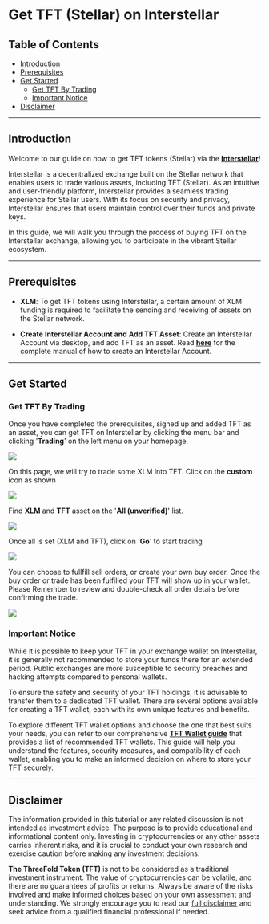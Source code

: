 <h1> Get TFT (Stellar) on Interstellar </h1>

<h2>Table of Contents</h2>

- [Introduction](#introduction)
- [Prerequisites](#prerequisites)
- [Get Started](#get-started)
  - [Get TFT By Trading](#get-tft-by-trading)
  - [Important Notice](#important-notice)
- [Disclaimer](#disclaimer)
***
## Introduction
Welcome to our guide on how to get TFT tokens (Stellar) via the [**Interstellar**](https://interstellar.exchange/)! 

Interstellar is a decentralized exchange built on the Stellar network that enables users to trade various assets, including TFT (Stellar). As an intuitive and user-friendly platform, Interstellar provides a seamless trading experience for Stellar users. With its focus on security and privacy, Interstellar ensures that users maintain control over their funds and private keys. 

In this guide, we will walk you through the process of buying TFT on the Interstellar exchange, allowing you to participate in the vibrant Stellar ecosystem.
***
## Prerequisites

- **XLM**: To get TFT tokens using Interstellar, a certain amount of XLM funding is required to facilitate the sending and receiving of assets on the Stellar network. 

- **Create Interstellar Account and Add TFT Asset**: Create an Interstellar Account via desktop, and add TFT as an asset. Read [**here**](../storetft/lobstr_wallet.md) for the complete manual of how to create an Interstellar Account.
***
## Get Started

### Get TFT By Trading

Once you have completed the prerequisites, signed up and added TFT as an asset, you can get TFT on Interstellar by clicking the menu bar and clicking '**Trading**' on the left menu on your homepage. 

![](img/INTER_TRADE.png)

On this page, we will try to trade some XLM into TFT. Click on the **custom** icon as shown

![](img/inter_custom.png)

Find **XLM** and **TFT** asset on the '**All (unverified)**' list.

![](img/inter_find.png)

Once all is set (XLM and TFT), click on '**Go**' to start trading

![](img/inter_go.png)

You can choose to fullfill sell orders, or create your own buy order. Once the buy order or trade has been fulfilled your TFT will show up in your wallet. Please Remember to review and double-check all order details before confirming the trade.

![](img/inter_trading.png)

### Important Notice

While it is possible to keep your TFT in your exchange wallet on Interstellar, it is generally not recommended to store your funds there for an extended period. Public exchanges are more susceptible to security breaches and hacking attempts compared to personal wallets.

To ensure the safety and security of your TFT holdings, it is advisable to transfer them to a dedicated TFT wallet. There are several options available for creating a TFT wallet, each with its own unique features and benefits.

To explore different TFT wallet options and choose the one that best suits your needs, you can refer to our comprehensive [**TFT Wallet guide**](../storetft/storetft_readme.md) that provides a list of recommended TFT wallets. This guide will help you understand the features, security measures, and compatibility of each wallet, enabling you to make an informed decision on where to store your TFT securely.
***
## Disclaimer

The information provided in this tutorial or any related discussion is not intended as investment advice. The purpose is to provide educational and informational content only. Investing in cryptocurrencies or any other assets carries inherent risks, and it is crucial to conduct your own research and exercise caution before making any investment decisions. 

**The ThreeFold Token (TFT)** is not to be considered as a traditional investment instrument. The value of cryptocurrencies can be volatile, and there are no guarantees of profits or returns. Always be aware of the risks involved and make informed choices based on your own assessment and understanding. We strongly encourage you to read our [full disclaimer](https://library.threefold.me/info/legal/#/legal__disclaimer) and seek advice from a qualified financial professional if needed.